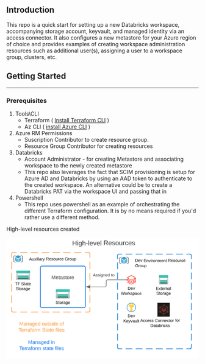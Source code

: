 ## Introduction 

This repo is a quick start for setting up a new Databricks workspace, accompanying storage account, keyvault, and managed identity via an access connector.  It also configures a new metastore for your Azure region of choice and provides examples of creating workspace administration resources such as additional user(s), assigning a user to a workspace group, clusters, etc.

## Getting Started
___
### Prerequisites
1. Tools\CLI
    * Terraform ( [Install Terraform CLI](https://developer.hashicorp.com/terraform/tutorials/aws-get-started/install-cli) )
    * Az CLI ( [install Azure CLI](https://learn.microsoft.com/en-us/cli/azure/install-azure-cli) )
2. Azure RM Permissions
    * Suscription Contributor to create resource group.  
    * Resource Group Contributor for creating resources
3. Databricks 
    * Account Administrator - for creating Metastore and associating workspace to the newly created metastore
    * This repo also leverages the fact that SCIM provisioning is setup for Azure AD and Databricks by using an AAD token to authenticate to the created workspace.  An alternative could be to create a Databricks PAT via the workspace UI and passing that in
4. Powershell
    * This repo uses powershell as an example of orchestrating the different Terraform configuration.  It is by no means required if you'd rather use a different method.


High-level resources created

![alt text](img/resources.png "These are resources")



